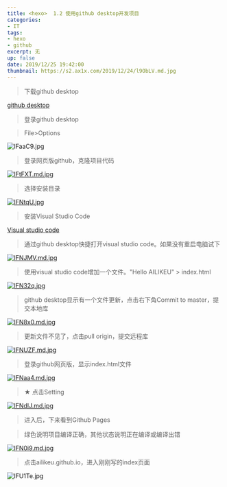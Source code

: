 ```yaml
---
title: <hexo>  1.2 使用github desktop开发项目
categories:
- IT
tags: 
- hexo
- github
excerpt: 无
up: false
date: 2019/12/25 19:42:00
thumbnail: https://s2.ax1x.com/2019/12/24/l9ObLV.md.jpg
---
```

> 下载github desktop

[github desktop](https://desktop.github.com)

> 登录github desktop

> File>Options

![lFaaC9.jpg](https://s2.ax1x.com/2019/12/25/lFaaC9.jpg)

> 登录网页版github，克隆项目代码

[![lFtFXT.md.jpg](https://s2.ax1x.com/2019/12/25/lFtFXT.md.jpg)](https://imgchr.com/i/lFtFXT)

> 选择安装目录

[![lFNtqU.jpg](https://s2.ax1x.com/2019/12/25/lFNtqU.jpg)](https://imgchr.com/i/lFNtqU)

> 安装Visual Studio Code

[Visual studio code](https://code.visualstudio.com/Download)

> 通过github desktop快捷打开visual studio code。如果没有重启电脑试下

[![lFNJMV.md.jpg](https://s2.ax1x.com/2019/12/25/lFNJMV.md.jpg)](https://imgchr.com/i/lFNJMV)


> 使用visual studio code增加一个文件。"Hello AILIKEU" > index.html


[![lFN32q.jpg](https://s2.ax1x.com/2019/12/25/lFN32q.jpg)](https://imgchr.com/i/lFN32q)

> github desktop显示有一个文件更新，点击右下角Commit to master，提交本地库

[![lFN8x0.md.jpg](https://s2.ax1x.com/2019/12/25/lFN8x0.md.jpg)](https://imgchr.com/i/lFN8x0)

> 更新文件不见了，点击pull origin，提交远程库

[![lFNUZF.md.jpg](https://s2.ax1x.com/2019/12/25/lFNUZF.md.jpg)](https://imgchr.com/i/lFNUZF)

> 登录github网页版，显示index.html文件

[![lFNaa4.md.jpg](https://s2.ax1x.com/2019/12/25/lFNaa4.md.jpg)](https://imgchr.com/i/lFNaa4)

> ★ 点击Setting

[![lFNdIJ.md.jpg](https://s2.ax1x.com/2019/12/25/lFNdIJ.md.jpg)](https://imgchr.com/i/lFNdIJ)

> 进入后，下来看到Github Pages

> 绿色说明项目编译正确，其他状态说明正在编译或编译出错

[![lFN0i9.md.jpg](https://s2.ax1x.com/2019/12/25/lFN0i9.md.jpg)](https://imgchr.com/i/lFN0i9)

> 点击ailikeu.github.io，进入刚刚写的index页面

![lFU1Te.jpg](https://s2.ax1x.com/2019/12/25/lFU1Te.jpg)